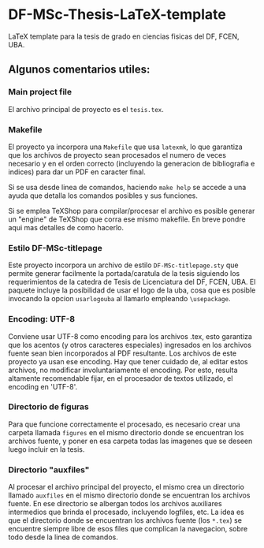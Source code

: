 # DF-MSc-Thesis-LaTeX-template
LaTeX template para la tesis de grado en ciencias fisicas del DF, FCEN, UBA.


## Algunos comentarios utiles:

### Main project file

El archivo principal de proyecto es el `tesis.tex`.

### Makefile

El proyecto ya incorpora una `Makefile` que usa `latexmk`, lo que garantiza que los archivos de proyecto sean procesados el numero de veces necesario y en el orden correcto (incluyendo la generacion de bibliografia e indices) para dar un PDF en caracter final. 

Si se usa desde linea de comandos, haciendo `make help` se accede a una ayuda que detalla los comandos posibles y sus funciones.

Si se emplea TeXShop para compilar/procesar el archivo es posible generar un "engine" de TeXShop que corra ese mismo makefile. En breve pondre aqui mas detalles de como hacerlo.

### Estilo DF-MSc-titlepage

Este proyecto incorpora un archivo de estilo `DF-MSc-titlepage.sty` que permite generar facilmente la portada/caratula de la tesis siguiendo los requerimientos de la catedra de Tesis de Licenciatura del DF, FCEN, UBA. El paquete incluye la posibilidad de usar el logo de la uba, cosa que es posible invocando la opcion `usarlogouba` al llamarlo empleando `\usepackage`.

### Encoding: UTF-8

Conviene usar UTF-8 como encoding para los archivos .tex, esto garantiza que los acentos (y otros caracteres especiales) ingresados en los archivos fuente sean bien incorporados al PDF resultante. Los archivos de este proyecto ya usan ese encoding. Hay que tener cuidado de, al editar estos archivos, no modificar involuntariamente el encoding. Por esto, resulta altamente recomendable fijar, en el procesador de textos utilizado, el encoding en 'UTF-8'.

### Directorio de figuras

Para que funcione correctamente el procesado, es necesario crear una carpeta llamada `figures` en el mismo directorio donde se encuentran los archivos fuente, y poner en esa carpeta todas las imagenes que se deseen luego incluir en la tesis.

### Directorio "auxfiles"

Al procesar el archivo principal del proyecto, el mismo crea un directorio llamado `auxfiles`
 en el mismo directorio donde se encuentran los archivos fuente. En ese directorio se albergan todos los archivos auxiliares intermedios que brinda el procesado, incluyendo logfiles, etc. La idea es que el directorio donde se encuentran los archivos fuente (los `*.tex`) se encuentre siempre libre de esos files que complican la navegacion, sobre todo desde la linea de comandos. 
 
